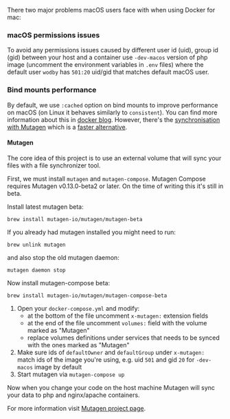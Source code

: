 There two major problems macOS users face with when using Docker for mac:

### macOS permissions issues

To avoid any permissions issues caused by different user id (uid), group id (gid) between your host and a container use `-dev-macos` version of php image (uncomment the environment variables in `.env` files) where the default user `wodby` has `501:20` uid/gid that matches default macOS user. 

### Bind mounts performance

By default, we use `:cached` option on bind mounts to improve performance on macOS (on Linux it behaves similarly to `consistent`). You can find more information about this in [docker blog](https://blog.docker.com/2017/05/user-guided-caching-in-docker-for-mac). However, there's the [synchronisation with Mutagen](https://mutagen.io/documentation/orchestration/projects) which is a [faster alternative](https://medium.com/netresearch/improving-performance-for-docker-on-mac-computers-when-using-named-volumes-55580efcbf68#bf1b).

#### Mutagen

The core idea of this project is to use an external volume that will sync your files with a file synchronizer tool.

First, we must install `mutagen` and `mutagen-compose`. Mutagen Compose requires Mutagen v0.13.0-beta2 or later. On the time of writing this it's still in beta.

Install latest mutagen beta:

```shell
brew install mutagen-io/mutagen/mutagen-beta
```

If you already had mutagen installed you might need to run:
```shell
brew unlink mutagen
```
and also stop the old mutagen daemon:
```shell
mutagen daemon stop
```

Now install mutagen-compose beta:
```shell
brew install mutagen-io/mutagen/mutagen-compose-beta
```

1. Open your `docker-compose.yml` and modify:
    - at the bottom of the file uncomment `x-mutagen:` extension fields
    - at the end of the file uncomment `volumes:` field with the volume marked as "Mutagen" 
    - replace volumes definitions under services that needs to be synced with the ones marked as "Mutagen"
3. Make sure ids of `defaultOwner` and `defaultGroup` under `x-mutagen:` match ids of the image you're using, e.g. uid `501` and gid `20` for `-dev-macos` image by default
4. Start mutagen via `mutagen-compose up`

Now when you change your code on the host machine Mutagen will sync your data to php and nginx/apache containers.

For more information visit [Mutagen project page](https://mutagen.io/).
